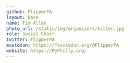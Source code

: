 ```yaml
---
github: FlipperPA
layout: base
name: Tim Allen
photo_url: /static/img/organizers/tallen.jpg
role: Social Chair
twitter: FlipperPA
mastodon: https://fosstodon.org/@FlipperPA
website: https://PyPhilly.org/
---
```

